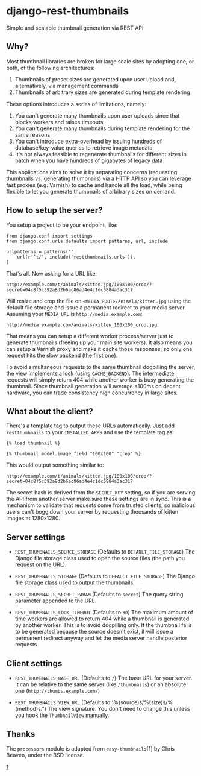 django-rest-thumbnails
======================
Simple and scalable thumbnail generation via REST API

Why?
----
Most thumbnail libraries are broken for large scale sites by adopting one, or
both, of the following architectures:

1. Thumbnails of preset sizes are generated upon user upload and,
alternatively, via management commands
2. Thumbnails of arbitrary sizes are generated during template rendering

These options introduces a series of limitations, namely:

1. You can't generate many thumbnails upon user uploads since that blocks
workers and raises timeouts
2. You can't generate many thumbnails during template rendering for the same
reasons
3. You can't introduce extra-overhead by issuing hundreds of database/key-value
queries to retrieve image metadata
4. It's not always feasible to regenerate thumbnails for different sizes in
batch when you have hundreds of gigabytes of legacy data

This applications aims to solve it by separating concerns (requesting
thumbnails vs. generating thumbnails) via a HTTP API so you can leverage
fast proxies (e.g. Varnish) to cache and handle all the load, while being
flexible to let you generate thumbnails of arbitrary sizes on demand.

How to setup the server?
----
You setup a project to be your endpoint, like:

    from django.conf import settings
    from django.conf.urls.defaults import patterns, url, include

    urlpatterns = patterns('',
        url(r'^t/', include('restthumbnails.urls')),
    )

That's all. Now asking for a URL like:

    http://example.com/t/animals/kitten.jpg/100x100/crop/?secret=04c8f5c392a8d2b6ac86ad4e4c1dc5884a3ac317

Will resize and crop the file on `<MEDIA_ROOT>/animals/kitten.jpg` using the
default file storage and issue a permanent redirect to your media server.
Assuming your `MEDIA_URL` is `http://media.example.com`:

    http://media.example.com/animals/kitten_100x100_crop.jpg

That means you can setup a different worker process/server just to generate
thumbnails (freeing up your main site workers). It also means you can setup
a Varnish proxy and make it cache those responses, so only one request hits
the slow backend (the first one).

To avoid simultaneous requests to the same thumbnail dogpilling the server, the
view implements a lock (using `CACHE_BACKEND`). The intermediate requests will
simply return 404 while another worker is busy generating the thumbnail. Since
thumbnail generation will average <100ms on decent hardware, you can trade
consistency high concurrency in large sites.

What about the client?
---------------------
There's a template tag to output these URLs automatically. Just add
`restthumbnails` to your `INSTALLED_APPS` and use the template tag as:

    {% load thumbnail %}

    {% thumbnail model.image_field "100x100" "crop" %}

This would output something similar to:

    http://example.com/t/animals/kitten.jpg/100x100/crop/?secret=04c8f5c392a8d2b6ac86ad4e4c1dc5884a3ac317

The secret hash is derived from the `SECRET_KEY` setting, so if you are
serving the API from another server make sure these settings are in sync. This
is a mechanism to validate that requests come from trusted clients, so
malicious users can't bogg down your server by requesting thousands of kitten
images at 1280x1280.

Server settings
---------------

- `REST_THUMBNAILS_SOURCE_STORAGE` (Defaults to `DEFAULT_FILE_STORAGE`)
The Django file storage class used to open the source files (the path you
request on the URL).

- `REST_THUMBNAILS_STORAGE` (Defaults to `DEFAULT_FILE_STORAGE`)
The Django file storage class used to output the thumbnails.

- `REST_THUMBNAILS_SECRET_PARAM` (Defaults to `secret`)
The query string parameter appended to the URL.

- `REST_THUMBNAILS_LOCK_TIMEOUT` (Defaults to `30`)
The maximum amount of time workers are allowed to return 404 while a
thumbnail is generated by another worker. This is to avoid dogpilling only. If
the thumbnail fails to be generated because the source doesn't exist, it
will issue a permanent redirect anyway and let the media server handle
posterior requests.

Client settings
---------------

- `REST_THUMBNAILS_BASE_URL` (Defaults to `/`)
The base URL for your server. It can be relative to the same server (like
`/thumbnails`) or an absolute one (`http://thumbs.example.com/`)

- `REST_THUMBNAILS_VIEW_URL` (Defaults to '%(source)s/%(size)s/%(method)s/')
The view signature. You don't need to change this unless you hook the
`ThumbnailView` manually.

Thanks
------
The `processors` module is adapted from `easy-thumbnails`[1] by Chris Beaven,
under the BSD license.

[1](http://github.com/SmileyChris/easy-thumbnails/)
